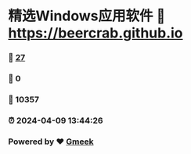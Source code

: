 # 精选Windows应用软件 :link: https://beercrab.github.io 
### :page_facing_up: [27](https://beercrab.github.io/tag.html) 
### :speech_balloon: 0 
### :hibiscus: 10357 
### :alarm_clock: 2024-04-09 13:44:26 
### Powered by :heart: [Gmeek](https://github.com/Meekdai/Gmeek)
